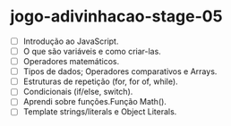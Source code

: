 # jogo-adivinhacao-stage-05

- [ ]  Introdução ao JavaScript.
- [ ]  O que são variáveis e como criar-las.
- [ ]  Operadores matemáticos.
- [ ]  Tipos de dados; Operadores comparativos e Arrays.
- [ ]  Estruturas de repetição (for, for of, while).
- [ ]  Condicionais (if/else, switch).
- [ ]  Aprendi sobre funções.Função Math().
- [ ]  Template strings/literals e Object Literals.
